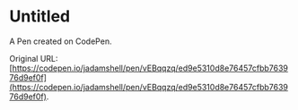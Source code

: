 # Untitled

A Pen created on CodePen.

Original URL: [https://codepen.io/jadamshell/pen/vEBqqzq/ed9e5310d8e76457cfbb763976d9ef0f](https://codepen.io/jadamshell/pen/vEBqqzq/ed9e5310d8e76457cfbb763976d9ef0f).

